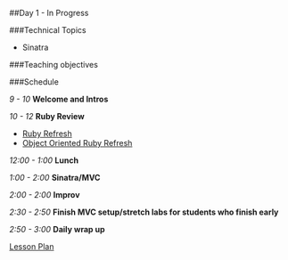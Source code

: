 ##Day 1 - In Progress

###Technical Topics
+ Sinatra

###Teaching objectives


###Schedule

*9 - 10* **Welcome and Intros**

*10 - 12* **Ruby Review**
+ [Ruby Refresh](https://learn.co/admin/lessons/6341)
+ [Object Oriented Ruby Refresh](https://learn.co/admin/lessons/6342)

*12:00 - 1:00* **Lunch**

*1:00 - 2:00* **Sinatra/MVC**

*2:00 - 2:00* **Improv**

*2:30 - 2:50* **Finish MVC setup/stretch labs for students who finish early**

*2:50 - 3:00* **Daily wrap up**

[Lesson Plan](https://docs.google.com/a/flatironschool.com/document/d/1wQvqO9jq9AQBQMhZVGI1vOGSj0vIRqZbcftVxLBoRiI/edit)

